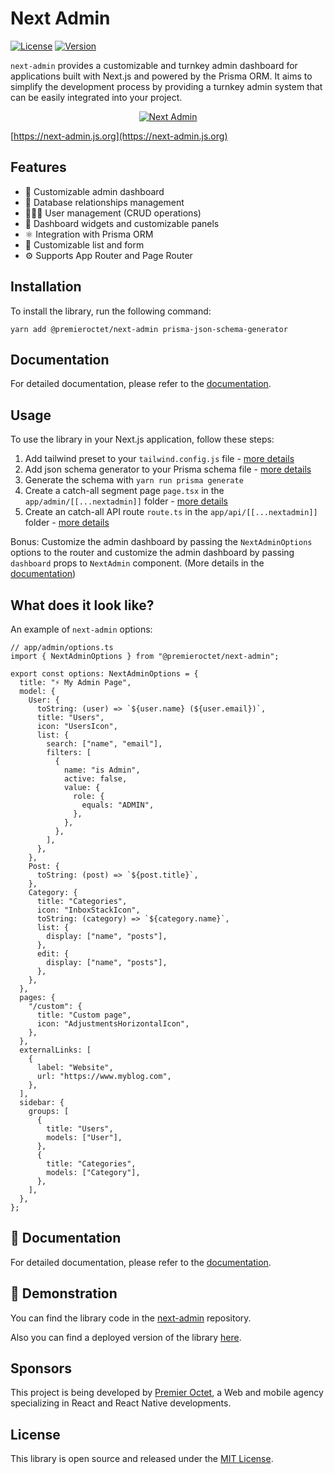 # Next Admin

[![License](https://img.shields.io/badge/License-MIT-green.svg)](https://opensource.org/licenses/MIT)
[![Version](https://img.shields.io/npm/v/@premieroctet/next-admin/latest)](https://www.npmjs.com/package/@premieroctet/next-admin)

`next-admin` provides a customizable and turnkey admin dashboard for applications built with Next.js and powered by the Prisma ORM. It aims to simplify the development process by providing a turnkey admin system that can be easily integrated into your project.

<div align="center" style="display:flex;flex-direction:column;">
  <a href="https://next-admin.js.org">
    <img src="https://next-admin.js.org/screenshot.png" alt="Next Admin" />
  </a>
</div>

[https://next-admin.js.org](https://next-admin.js.org)

## Features

- 💅 Customizable admin dashboard
- 💽 Database relationships management
- 👩🏻‍💻 User management (CRUD operations)
- 🎨 Dashboard widgets and customizable panels
- ⚛️ Integration with Prisma ORM
- 👔 Customizable list and form
- ⚙️ Supports App Router and Page Router

## Installation

To install the library, run the following command:

```shell copy
yarn add @premieroctet/next-admin prisma-json-schema-generator
```

## Documentation

For detailed documentation, please refer to the [documentation](https://next-admin-docs.vercel.app/).

## Usage

To use the library in your Next.js application, follow these steps:

1. Add tailwind preset to your `tailwind.config.js` file - [more details](http://next-admin-docs.vercel.app/docs/getting-started#tailwindcss)
2. Add json schema generator to your Prisma schema file - [more details](http://next-admin-docs.vercel.app/docs/getting-started#prisma)
3. Generate the schema with `yarn run prisma generate`
4. Create a catch-all segment page `page.tsx` in the `app/admin/[[...nextadmin]]` folder - [more details](http://next-admin-docs.vercel.app/docs/getting-started#page-nextadmin)
5. Create an catch-all API route `route.ts` in the `app/api/[[...nextadmin]]` folder - [more details](http://next-admin-docs.vercel.app/docs/getting-started#api-route-nextadmin)

Bonus: Customize the admin dashboard by passing the `NextAdminOptions` options to the router and customize the admin dashboard by passing `dashboard` props to `NextAdmin` component. (More details in the [documentation](http://next-admin-docs.vercel.app/docs/getting-started#next-admin-options---optional))

## What does it look like?

An example of `next-admin` options:

```tsx 
// app/admin/options.ts
import { NextAdminOptions } from "@premieroctet/next-admin";

export const options: NextAdminOptions = {
  title: "⚡️ My Admin Page",
  model: {
    User: {
      toString: (user) => `${user.name} (${user.email})`,
      title: "Users",
      icon: "UsersIcon",
      list: {
        search: ["name", "email"],
        filters: [
          {
            name: "is Admin",
            active: false,
            value: {
              role: {
                equals: "ADMIN",
              },
            },
          },
        ],
      },
    },
    Post: {
      toString: (post) => `${post.title}`,
    },
    Category: {
      title: "Categories",
      icon: "InboxStackIcon",
      toString: (category) => `${category.name}`,
      list: {
        display: ["name", "posts"],
      },
      edit: {
        display: ["name", "posts"],
      },
    },
  },
  pages: {
    "/custom": {
      title: "Custom page",
      icon: "AdjustmentsHorizontalIcon",
    },
  },
  externalLinks: [
    {
      label: "Website",
      url: "https://www.myblog.com",
    },
  ],
  sidebar: {
    groups: [
      {
        title: "Users",
        models: ["User"],
      },
      {
        title: "Categories",
        models: ["Category"],
      },
    ],
  },
};
```


## 📄 Documentation

For detailed documentation, please refer to the [documentation](https://next-admin-docs.vercel.app/).

## 🚀 Demonstration

You can find the library code in the [next-admin](https://github.com/premieroctet/next-admin) repository.

Also you can find a deployed version of the library [here](https://next-admin-po.vercel.app/).

## Sponsors

This project is being developed by [Premier Octet](https://www.premieroctet.com), a Web and mobile agency specializing in React and React Native developments.

## License

This library is open source and released under the [MIT License](https://opensource.org/licenses/MIT).
